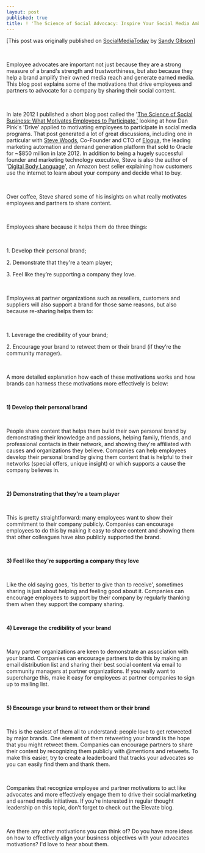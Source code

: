```yaml
---
layout: post
published: true
title: ! 'The Science of Social Advocacy: Inspire Your Social Media Ambassadors'
---
```

<p>[This post was originally published on <a href="http://socialmediatoday.com/sandygibson/1260226/science-social-advocacy-inspiring-employee-and-partner-advocates">SocialMediaToday</a> by <a href="http://www.twitter.com/sandygibson">Sandy Gibson</a>]</p>
<br />

<p>Employee advocates are important not just because they are a strong measure of a brand&#39;s strength and trustworthiness, but also because they help a brand amplify their owned media reach and generate earned media. This blog post explains some of the motivations that drive employees and partners to advocate for a company by sharing their social content.</p>
<br />

<p>In late 2012 I published a short blog post called the &#39;<a href="http://blog.getelevate.com/blog/bid/167921/The-Science-of-Social-Business-Motivate-Employees-to-Participate">The Science of Social Business: What Motivates Employees to Participate,&#39;</a> looking at how Dan Pink&#39;s &#39;Drive&#39; applied to motivating employees to participate in social media programs. That post generated a lot of great discussions, including one in particular with <a href="https://twitter.com/stevewoods">Steve Woods</a>, Co-Founder and CTO of <a href="http://www.eloqua.com/">Eloqua</a>, the leading marketing automation and demand generation platform that sold to Oracle for &#126;&#36;850 million in late 2012. In addition to being a hugely successful founder and marketing technology executive, Steve is also the author of &#39;<a href="http://www.amazon.com/Digital-Body-Language-Steven-Woods/dp/0979988551">Digital Body Language</a>&#39;, an Amazon best seller explaining how customers use the internet to learn about your company and decide what to buy.</p>
<br />
<!--break-->
<p>Over coffee, Steve shared some of his insights on what really motivates employees and partners to share content. </p>
<br />

<p>Employees share because it helps them do three things: </p>
<br />

<p>1. Develop their personal brand; </p>
<p>2. Demonstrate that they&#39;re a team player; </p>
<p>3. Feel like they’re supporting a company they love. </p>
<br />

<p>Employees at partner organizations such as resellers, customers and suppliers will also support a brand for those same reasons, but also because re-sharing helps them to: </p>
<br />

<p>1. Leverage the credibility of your brand;  </p>
<p>2. Encourage your brand to retweet them or their brand (if they’re the community manager). </p>
<br />

<p>A more detailed explanation how each of these motivations works and how brands can harness these motivations more effectively is below: </p>
<br />

<p><b>1) Develop their personal brand</b></p>
<br />

<p>People share content that helps them build their own personal brand by demonstrating their knowledge and passions, helping family, friends, and professional contacts in their network, and showing they&#39;re affiliated with causes and organizations they believe. Companies can help employees develop their personal brand by giving them content that is helpful to their networks (special offers, unique insight) or which supports a cause the company believes in.</p>
<br />

<p><b>2) Demonstrating that they&#39;re a team player</b></p>
<br />

<p>This is pretty straightforward: many employees want to show their commitment to their company publicly. Companies can encourage employees to do this by making it easy to share content and showing them that other colleagues have also publicly supported the brand. </p>
<br />

<p><b>3) Feel like they&#39;re supporting a company they love</b></p>
<br />

<p>Like the old saying goes, &#39;tis better to give than to receive&#39;, sometimes sharing is just about helping and feeling good about it. Companies can encourage employees to support by their company by regularly thanking them when they support the company sharing. </p>
<br />

<p><b>4) Leverage the credibility of your brand</b> </p>
<br />

<p>Many partner organizations are keen to demonstrate an association with your brand. Companies can encourage partners to do this by making an email distribution list and sharing their best social content via email to community managers at partner organizations. If you really want to supercharge this, make it easy for employees at partner companies to sign up to mailing list. </p>
<br />

<p><b>5) Encourage your brand to retweet them or their brand</b> </p>
<br />

<p> This is the easiest of them all to understand: people love to get retweeted by major brands. One element of them retweeting your brand is the hope that you might retweet them. Companies can encourage partners to share their content by recognizing them publicly with &#64;mentions and retweets. To make this easier, try to create a leaderboard that tracks your advocates so you can easily find them and thank them. </p>
<br />

<p>Companies that recognize employee and partner motivations to act like advocates and more effectively engage them to drive their social marketing and earned media initiatives. If you’re interested in regular thought leadership on this topic, don’t forget to check out the Elevate blog. </p>
<br />

<p> Are there any other motivations you can think of? Do you have more ideas on how to effectively align your business objectives with your advocates motivations? I&#39;d love to hear about them. </p>
<br />
